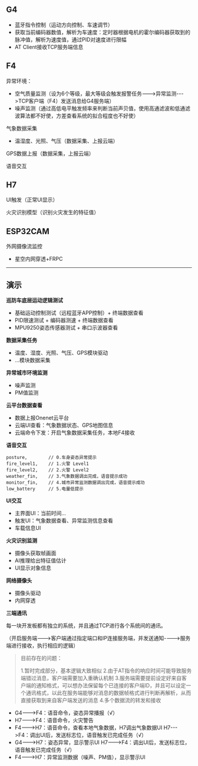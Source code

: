 ## G4

* 蓝牙指令控制（运动方向控制、车速调节）
* 获取当前编码器数值，解析为车速度：定时器根据电机的霍尔编码器获取到的脉冲值，解析为速度值，通过PID对速度进行限幅
* AT Client接收TCP服务端信息

## F4

异常环境：

* 空气质量监测（设为6个等级，最大等级会触发报警任务--->异常监测--->TCP客户端（F4）发送消息给G4服务端）
* 噪声监测（通过高低电平触发频率来判断当前声贝值，使用高通滤波和低通滤波算法都不好使，方差查看系统的拟合程度也不好使）

气象数据采集

* 温湿度、光照、气压（数据采集、上报云端）

GPS数据上报（数据采集，上报云端）

语音交互

## H7

UI触发（正常UI显示）

火灾识别模型（识别火灾发生的特征值）

## ESP32CAM

外网摄像流监控

* 星空内网穿透+FRPC

---

## 演示

**巡防车底层运动逻辑测试**

* 基础运动控制测试（远程蓝牙APP控制）+ 终端数据查看
* PID限速测试 + 编码器测速 + 终端数据查看
* MPU9250姿态传感器测试 + 串口示波器查看

**数据采集任务**

* 温度、湿度、光照、气压、GPS模块驱动
* ...模块数据采集

**异常城市环境监测**

* 噪声监测
* PM值监测

**云平台数据查看**

* 数据上报Onenet云平台
* 云端UI查看：气象数据状态、GPS地图信息
* 云端命令下发：开启气象数据采集任务，本地F4接收

**语音交互**

```
posture,        // 0.车身姿态异常提示
fire_level1,    // 1.火警 Level1
fire_level2,    // 2.火警 Level2
weather_fin,    // 3.气象数据调出完成，语音提示成功
monitor_fin,    // 4.城市异常监测数据调出完成，语音提示成功
low_battery     // 5.电量低提示
```

**UI交互**

* 主界面UI：当前时间...
* 触发UI：气象数据查看、异常监测信息查看
* 车载信息UI

**火灾识别监测**

* 摄像头获取帧画面
* AI推理给出特征值估计
* UI显示对象信息

**网络摄像头**

* 摄像头驱动
* 内网穿透

**三端通讯**

每一块开发板都有独立的系统，并且通过TCP进行各个系统间的通讯。

（开启服务端--->客户端通过指定端口和IP连接服务端，并发送通知---->服务端进行接收，执行相应的逻辑）

>目前存在的问题：
>
>1.暂时完成部分，基本逻辑大致相似
>2.由于AT指令的响应时间可能导致服务端错过消息，客户端需要加入重确认机制
>3.服务端需要提前设定好来自客户端的通知格式，可以想办法保留每个已连接的客户端ID，并且可以设定一个通讯格式，以此在服务端能够对消息的数据帧格式进行判断再解析，从而直接获取到来自客户端发送的消息
>4.多个数据流的转发和接收

* G4--->F4：语音命令，姿态异常播报（√）
* H7--->F4：语音命令，火灾警告
* F4--->H7：语音命令，查看本地气象数据，H7调出气象数据UI    H7--->F4：调出UI后，发送标志位，语音触发已完成任务（√）
* G4--->H7：姿态异常，显示警示UI                                                H7--->F4：调出UI后，发送标志位，语音触发已完成任务（√）
* F4--->H7：异常监测数据（噪声、PM值），显示警示UI
